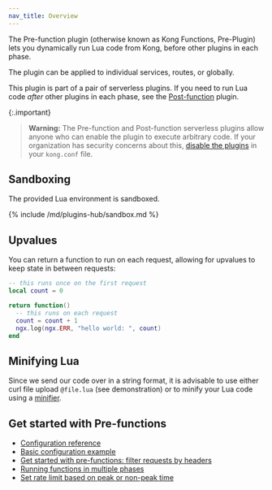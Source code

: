 ```yaml
---
nav_title: Overview
---
```


The Pre-function plugin (otherwise known as Kong Functions, Pre-Plugin) lets
you dynamically run Lua code from Kong, before other plugins in each phase.

The plugin can be applied to individual services, routes, or globally.

This plugin is part of a pair of serverless plugins. 
If you need to run Lua code _after_ other plugins in each phase, see the 
[Post-function](/hub/kong-inc/post-function/) plugin.

{:.important}
> **Warning:** The Pre-function and Post-function serverless plugins
  allow anyone who can enable the plugin to execute arbitrary code.
  If your organization has security concerns about this, 
  [disable the plugins](/gateway/latest/reference/configuration/#untrusted_lua)
  in your `kong.conf` file.


## Sandboxing

The provided Lua environment is sandboxed.

{% include /md/plugins-hub/sandbox.md %}

## Upvalues

You can return a function to run on each request,
allowing for upvalues to keep state in between requests:

```lua
-- this runs once on the first request
local count = 0

return function()
  -- this runs on each request
  count = count + 1
  ngx.log(ngx.ERR, "hello world: ", count)
end
```

## Minifying Lua

Since we send our code over in a string format, it is advisable to use either
curl file upload `@file.lua` (see demonstration) or to minify your Lua code
using a [minifier][lua-minifier].

[lua-minifier]: https://mothereff.in/lua-minifier

## Get started with Pre-functions

* [Configuration reference](/hub/kong-inc/pre-function/configuration/)
* [Basic configuration example](/hub/kong-inc/pre-function/how-to/basic-example/)
* [Get started with pre-functions: filter requests by headers](/hub/kong-inc/pre-function/how-to/)
* [Running functions in multiple phases](/hub/kong-inc/pre-function/how-to/phases/)
* [Set rate limit based on peak or non-peak time](/hub/kong-inc/pre-function/how-to/ratelimit/)


